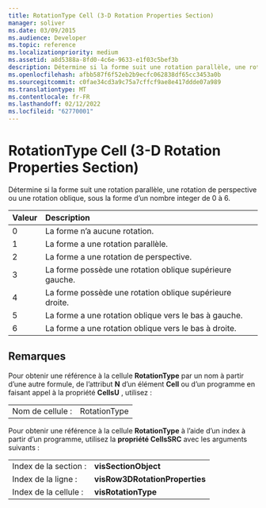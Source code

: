 ```yaml
---
title: RotationType Cell (3-D Rotation Properties Section)
manager: soliver
ms.date: 03/09/2015
ms.audience: Developer
ms.topic: reference
ms.localizationpriority: medium
ms.assetid: a8d5388a-8fd0-4c6e-9633-e1f03c5bef3b
description: Détermine si la forme suit une rotation parallèle, une rotation de perspective ou une rotation oblique, sous la forme d’un nombre integer de 0 à 6.
ms.openlocfilehash: afbb587f6f52eb2b9ecfc062838df65cc3453a0b
ms.sourcegitcommit: c0fae34cd3a9c75a7cffcf9ae8e417ddde07a989
ms.translationtype: MT
ms.contentlocale: fr-FR
ms.lasthandoff: 02/12/2022
ms.locfileid: "62770001"
---
```

# <a name="rotationtype-cell-3-d-rotation-properties-section"></a>RotationType Cell (3-D Rotation Properties Section)

Détermine si la forme suit une rotation parallèle, une rotation de perspective ou une rotation oblique, sous la forme d’un nombre integer de 0 à 6. 
  
|**Valeur**|**Description**|
|:-----|:-----|
|0  <br/> |La forme n’a aucune rotation. |
|1  <br/> |La forme a une rotation parallèle. |
|2  <br/> |La forme a une rotation de perspective. |
|3  <br/> |La forme possède une rotation oblique supérieure gauche. |
|4  <br/> |La forme possède une rotation oblique supérieure droite. |
|5  <br/> |La forme a une rotation oblique vers le bas à gauche. |
|6   <br/> |La forme a une rotation oblique vers le bas à droite. |
   
## <a name="remarks"></a>Remarques

Pour obtenir une référence à la cellule **RotationType** par un nom à partir d’une autre formule, de l’attribut **N** d’un élément **Cell** ou d’un programme en faisant appel à la propriété **CellsU** , utilisez : 
  
|||
|:-----|:-----|
|Nom de cellule :  <br/> |RotationType  <br/> |
   
Pour obtenir une référence à la cellule **RotationType** à l’aide d’un index à partir d’un programme, utilisez la **propriété CellsSRC** avec les arguments suivants : 
  
|||
|:-----|:-----|
|Index de la section :  <br/> |**visSectionObject** <br/> |
|Index de la ligne :  <br/> |**visRow3DRotationProperties** <br/> |
|Index de la cellule :  <br/> |**visRotationType** <br/> |
   

